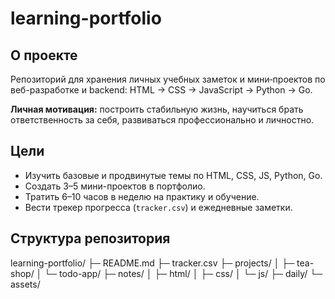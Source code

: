 # learning-portfolio

## О проекте
Репозиторий для хранения личных учебных заметок и мини‑проектов по веб-разработке и backend:
HTML → CSS → JavaScript → Python → Go.

**Личная мотивация:** построить стабильную жизнь, научиться брать ответственность за себя, развиваться профессионально и личностно.

## Цели
- Изучить базовые и продвинутые темы по HTML, CSS, JS, Python, Go.
- Создать 3–5 мини-проектов в портфолио.
- Тратить 6–10 часов в неделю на практику и обучение.
- Вести трекер прогресса (`tracker.csv`) и ежедневные заметки.

## Структура репозитория
learning-portfolio/
├─ README.md
├─ tracker.csv
├─ projects/
│ ├─ tea-shop/
│ └─ todo-app/
├─ notes/
│ ├─ html/
│ ├─ css/
│ └─ js/
├─ daily/
└─ assets/